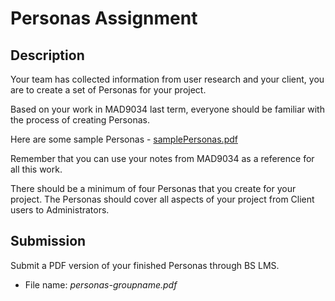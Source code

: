 # Personas Assignment

## Description

Your team has collected information from user research and your client, you are to create a set of Personas for your project.

Based on your work in MAD9034 last term, everyone should be familiar with the process of creating Personas.

Here are some sample Personas - [samplePersonas.pdf](../assets/samplePersonas.pdf)

Remember that you can use your notes from MAD9034 as a reference for all this work. 

There should be a minimum of four Personas that you create for your project. The Personas should cover all aspects of your project from Client users to Administrators. 

## Submission

Submit a PDF version of your finished Personas through BS LMS. 
- File name: _personas-groupname.pdf_